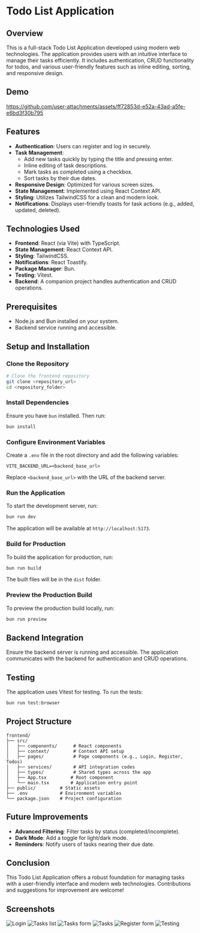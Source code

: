 # Todo List Application

## Overview
This is a full-stack Todo List Application developed using modern web technologies. The application provides users with an intuitive interface to manage their tasks efficiently. It includes authentication, CRUD functionality for todos, and various user-friendly features such as inline editing, sorting, and responsive design.

## Demo
https://github.com/user-attachments/assets/ff72853d-e52a-43ad-a5fe-e6bd3f30b795



## Features
- **Authentication**: Users can register and log in securely.
- **Task Management**:
  - Add new tasks quickly by typing the title and pressing enter.
  - Inline editing of task descriptions.
  - Mark tasks as completed using a checkbox.
  - Sort tasks by their due dates.
- **Responsive Design**: Optimized for various screen sizes.
- **State Management**: Implemented using React Context API.
- **Styling**: Utilizes TailwindCSS for a clean and modern look.
- **Notifications**: Displays user-friendly toasts for task actions (e.g., added, updated, deleted).

## Technologies Used
- **Frontend**: React (via Vite) with TypeScript.
- **State Management**: React Context API.
- **Styling**: TailwindCSS.
- **Notifications**: React Toastify.
- **Package Manager**: Bun.
- **Testing**: Vitest.
- **Backend**: A companion project handles authentication and CRUD operations.

## Prerequisites
- Node.js and Bun installed on your system.
- Backend service running and accessible.

## Setup and Installation

### Clone the Repository
```bash
# Clone the frontend repository
git clone <repository_url>
cd <repository_folder>
```

### Install Dependencies
Ensure you have `bun` installed. Then run:
```bash
bun install
```

### Configure Environment Variables
Create a `.env` file in the root directory and add the following variables:
```env
VITE_BACKEND_URL=<backend_base_url>
```
Replace `<backend_base_url>` with the URL of the backend server.

### Run the Application
To start the development server, run:
```bash
bun run dev
```
The application will be available at `http://localhost:5173`.

### Build for Production
To build the application for production, run:
```bash
bun run build
```
The built files will be in the `dist` folder.

### Preview the Production Build
To preview the production build locally, run:
```bash
bun run preview
```

## Backend Integration
Ensure the backend server is running and accessible. The application communicates with the backend for authentication and CRUD operations.

## Testing
The application uses Vitest for testing. To run the tests:
```bash
bun run test:browser
```

## Project Structure
```
frontend/
├── src/
│   ├── components/      # React components
│   ├── context/         # Context API setup
│   ├── pages/           # Page components (e.g., Login, Register, Todos)
│   ├── services/        # API integration codes
│   ├── types/           # Shared types across the app
│   ├── App.tsx         # Root component
│   └── main.tsx        # Application entry point
├── public/         # Static assets
├── .env            # Environment variables
└── package.json    # Project configuration
```

## Future Improvements
- **Advanced Filtering**: Filter tasks by status (completed/incomplete).
- **Dark Mode**: Add a toggle for light/dark mode.
- **Reminders**: Notify users of tasks nearing their due date.

## Conclusion
This Todo List Application offers a robust foundation for managing tasks with a user-friendly interface and modern web technologies. Contributions and suggestions for improvement are welcome!

## Screenshots
![Login](./screenshots/001_Login.png "Login form")
![Tasks list](./screenshots/002_TasksList.png "Tasks list")
![Tasks form](./screenshots/003_TasksForm.png "Tasks form")
![Tasks](./screenshots/004_InlineEditing.png "Tasks")
![Register form](./screenshots/005_Register.png "Register form")
![Testing](https://github.com/user-attachments/assets/325008b5-cac3-4aaf-b949-1bd78f9b4d1f "Tests")

